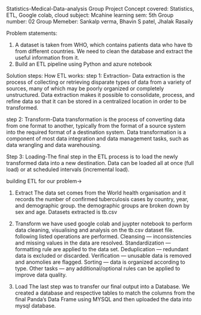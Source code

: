 Statistics-Medical-Data-analysis
Group Project
Concept covered: Statistics, ETL, Google colab, cloud
subject: Mcahine learning
sem: 5th
Group number: 02
Group Memeber: Sankalp verma, Bhavin S patel, Jhalak Rasaily

Problem statements:
1. A dataset is taken from WHO, which contains patients data who have tb from different countries. We need to clean the database and extract the useful information from it.
2. Build an ETL pipeline using Python and azure notebook

Solution steps:
How ETL works:
step 1: Extraction- Data extraction is the process of collecting or retrieving disparate types of data from a variety of sources, many of which may be poorly organized or completely unstructured. Data extraction makes it possible to consolidate, process, and refine data so that it can be stored in a centralized location in order to be transformed.

step 2: Transform-Data transformation is the process of converting data from one format to another, typically from the format of a source system into the required format of a destination system. Data transformation is a component of most data integration and data management tasks, such as data wrangling and data warehousing.

Step 3: Loading-The final step in the ETL process is to load the newly transformed data into a new destination. Data can be loaded all at once (full load) or at scheduled intervals (incremental load).


building ETL for our problem->
1. Extract
   The data set comes from the World health organisation and it records the number of confirmed tuberculosis cases by country, year, and demographic group.
   the demographic groups are broken down by sex and age.
   Datasets extracted is tb.csv

2. Transform
   we have used google colab and juypter notebook to perform data cleaning, visualising and analysis on the tb.csv dataset file.
   following listed operations are performed.
   Cleansing — inconsistencies and missing values in the data are resolved. 
   Standardization — formatting rule are applied to the data set.
   Deduplication — redundant data is excluded or discarded.
   Verification — unusable data is removed and anomolies are flagged.
   Sorting — data is organized according to type.
   Other tasks — any additional/optional rules can be applied to improve data quality.

3. Load
   The last step was to transfer our final output into a Database. We created a database and respective tables to match the columns from the final Panda’s Data Frame 
   using MYSQL and then uploaded the data into mysql database.

